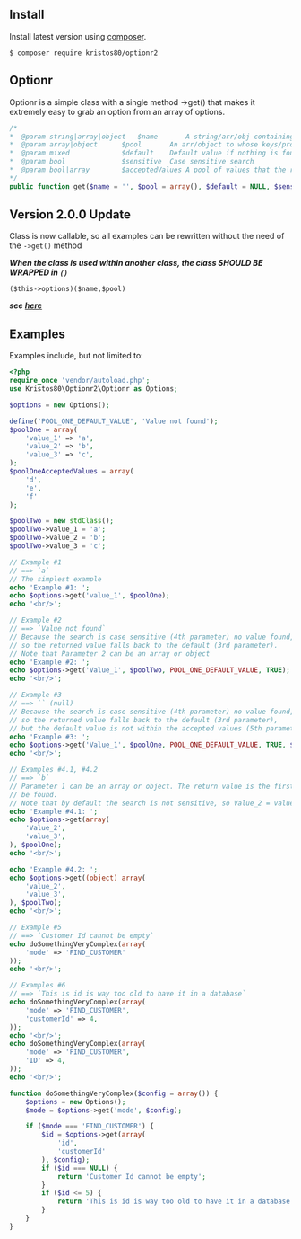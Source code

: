 ## Install
Install latest version using [composer](https://getcomposer.org/).
```
$ composer require kristos80/optionr2
```

## Optionr
Optionr is a simple class with a single method ->get() that makes it extremely easy to grab an option 
from an array of options.

```php
/*
*  @param string|array|object	$name    	A string/arr/obj containing the name of the key/attribute to search for
*  @param array|object  	$pool 		An arr/object to whose keys/properties will search in
*  @param mixed         	$default	Default value if nothing is found
*  @param bool          	$sensitive	Case sensitive search
*  @param bool|array    	$acceptedValues A pool of values that the return/default value should belong to
*/
public function get($name = '', $pool = array(), $default = NULL, $sensitive = FALSE, $acceptedValues = FALSE) 
```
## Version 2.0.0 Update
Class is now callable, so all examples can be rewritten without the need of the ```->get()``` method

***When the class is used within another class, the class SHOULD BE WRAPPED in `()`***

```($this->options)($name,$pool)```

***see [here](https://stackoverflow.com/questions/41460662/why-php-invoke-not-working-when-triggered-from-an-object-property)***

## Examples
Examples include, but not limited to:

```php
<?php
require_once 'vendor/autoload.php';
use Kristos80\Optionr2\Optionr as Options;

$options = new Options();

define('POOL_ONE_DEFAULT_VALUE', 'Value not found');
$poolOne = array(
	'value_1' => 'a',
	'value_2' => 'b',
	'value_3' => 'c',
);
$poolOneAcceptedValues = array(
	'd',
	'e',
	'f'
);

$poolTwo = new stdClass();
$poolTwo->value_1 = 'a';
$poolTwo->value_2 = 'b';
$poolTwo->value_3 = 'c';

// Example #1
// ==> `a`
// The simplest example
echo 'Example #1: ';
echo $options->get('value_1', $poolOne);
echo '<br/>';

// Example #2
// ==> `Value not found`
// Because the search is case sensitive (4th parameter) no value found,
// so the returned value falls back to the default (3rd parameter).
// Note that Parameter 2 can be an array or object
echo 'Example #2: ';
echo $options->get('Value_1', $poolTwo, POOL_ONE_DEFAULT_VALUE, TRUE);
echo '<br/>';

// Example #3
// ==> `` (null)
// Because the search is case sensitive (4th parameter) no value found,
// so the returned value falls back to the default (3rd parameter),
// but the default value is not within the accepted values (5th parameter)
echo 'Example #3: ';
echo $options->get('Value_1', $poolOne, POOL_ONE_DEFAULT_VALUE, TRUE, $poolOneAcceptedValues);
echo '<br/>';

// Examples #4.1, #4.2
// ==> `b`
// Parameter 1 can be an array or object. The return value is the first one to
// be found.
// Note that by default the search is not sensitive, so Value_2 = value_2
echo 'Example #4.1: ';
echo $options->get(array(
	'Value_2',
	'value_3',
), $poolOne);
echo '<br/>';

echo 'Example #4.2: ';
echo $options->get((object) array(
	'value_2',
	'value_3',
), $poolTwo);
echo '<br/>';

// Example #5
// ==> `Customer Id cannot be empty`
echo doSomethingVeryComplex(array(
	'mode' => 'FIND_CUSTOMER'
));
echo '<br/>';

// Examples #6
// ==> `This is id is way too old to have it in a database`
echo doSomethingVeryComplex(array(
	'mode' => 'FIND_CUSTOMER',
	'customerId' => 4,
));
echo '<br/>';
echo doSomethingVeryComplex(array(
	'mode' => 'FIND_CUSTOMER',
	'ID' => 4,
));
echo '<br/>';

function doSomethingVeryComplex($config = array()) {
	$options = new Options();
	$mode = $options->get('mode', $config);

	if ($mode === 'FIND_CUSTOMER') {
		$id = $options->get(array(
			'id',
			'customerId'
		), $config);
		if ($id === NULL) {
			return 'Customer Id cannot be empty';
		}
		if ($id <= 5) {
			return 'This is id is way too old to have it in a database';
		}
	}
}
```
